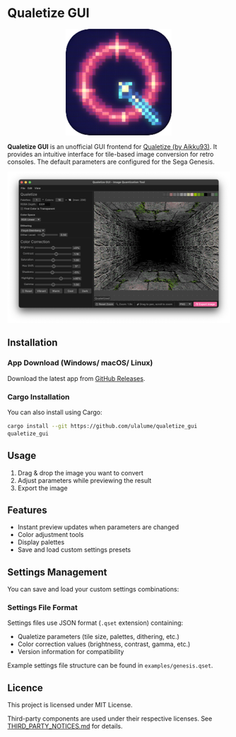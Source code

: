 # Qualetize GUI

<p align="center">
  <img width="240" height="240" src="https://raw.githubusercontent.com/ulalume/qualetize_gui/main/docs/icon.png" alt="app icon">
</p>

**Qualetize GUI** is an unofficial GUI frontend for [Qualetize (by Aikku93)](https://github.com/Aikku93/qualetize/).
It provides an intuitive interface for tile-based image conversion for retro consoles.
The default parameters are configured for the Sega Genesis.

![Screenshot](https://raw.githubusercontent.com/ulalume/qualetize_gui/main/docs/screenshot.png)

## Installation

### App Download (Windows/ macOS/ Linux)

Download the latest app from [GitHub Releases](https://github.com/ulalume/qualetize_gui/releases/latest).

### Cargo Installation

You can also install using Cargo:

```sh
cargo install --git https://github.com/ulalume/qualetize_gui
qualetize_gui
```

## Usage

1. Drag & drop the image you want to convert
2. Adjust parameters while previewing the result
3. Export the image

## Features

- Instant preview updates when parameters are changed
- Color adjustment tools
- Display palettes
- Save and load custom settings presets

## Settings Management

You can save and load your custom settings combinations:

### Settings File Format

Settings files use JSON format (`.qset` extension) containing:

- Qualetize parameters (tile size, palettes, dithering, etc.)
- Color correction values (brightness, contrast, gamma, etc.)
- Version information for compatibility

Example settings file structure can be found in `examples/genesis.qset`.

## Licence

This project is licensed under MIT License.

Third-party components are used under their respective licenses. See [THIRD_PARTY_NOTICES.md](THIRD_PARTY_NOTICES.md) for details.
